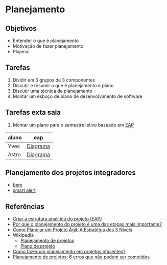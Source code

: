 # Planejamento

## Objetivos
- Entender o que é planejamento
- Motivação de fazer planejamento
- Plajenar

## Tarefas
1. Dividir em 3 grupos de 3 componentes
2. Discutir e resumir o que é planejamento e plano
3. Discutir uma técnica de planejamento
4. Montar um esboço de plano de desenvolvimento de software

## Tarefas exta sala
1. Montar um plano para o semestre letivo baseado em [EAP](http://www.bitavel.com/portal/fotos/ar_eap_7034.pdf)

| aluno | eap |
| --- | --- |
| Yves | [Diagrama](images/EAP-Yves.jpg) |
| Astro | [Diagrama](images/eap-astro.png) |
## Planejamento dos projetos integradores

- [bem](bem)
- [smart alert](smartalert)


## Referências

- [Criar a estrutura analítica do projeto (EAP)](http://www.bitavel.com/portal/fotos/ar_eap_7034.pdf)
- [Por que o planejamento do projeto é uma das etapas mais importante?](https://blog.ambracollege.com/planejamento-do-projeto-etapa-importante/)
- [Como Planejar um Projeto Ágil: A Estratégia dos 3 Níveis](http://www.mindmaster.com.br/como-planejar-um-projeto-agil/)
- Wikipedia
  - [Planejamento de projetos](https://pt.wikipedia.org/wiki/Planejamento_de_projeto)
  - [Plano de projeto](https://pt.wikipedia.org/wiki/Plano_de_projeto)
- [Como fazer um planejamento em projetos eficientes?](https://artia.com/blog/como-fazer-um-planejamento-em-projetos-eficiente/)
- [Planejamento de projetos: 6 erros que não podem ser cometidos](https://artia.com/blog/planejamento-de-projetos-6-erros-que-nao-podem-ser-cometidos/)
